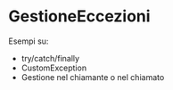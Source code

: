 # GestioneEccezioni

Esempi su:

- try/catch/finally
- CustomException
- Gestione nel chiamante o nel chiamato